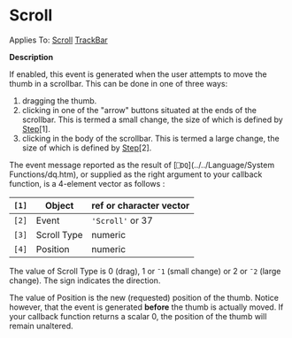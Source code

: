 




<h1 class="heading"><span class="name">Scroll</span></h1>

Applies To: [Scroll](../a-z/scroll.md) [TrackBar](../a-z/trackbar.md)


**Description**


If enabled, this event is generated when the user attempts to move the thumb in a scrollbar. This can be done in one of three ways:

1. dragging the thumb.
2. clicking in one of the "arrow" buttons situated at the ends of the scrollbar. This is termed a small change, the size of which is defined by [Step](../a-z/step.md)[1].
3. clicking in the body of the scrollbar. This is termed a large change, the size of which is defined by [Step](../a-z/step.md)[2].

The event message reported as the result of [`⎕DQ`](../../Language/System Functions/dq.htm), or supplied as the right argument to your callback function, is a 4-element vector as follows :


| `[1]` | Object | ref or character vector |
| --- | --- | ---  |
| `[2]` | Event | `'Scroll'` or 37 |
| `[3]` | Scroll Type | numeric |
| `[4]` | Position | numeric |


The value of Scroll Type is 0 (drag), 1 or `¯1` (small change) or 2 or `¯2` (large change). The sign indicates the direction.


The value of Position is the new (requested) position of the thumb. Notice however, that the event is generated **before** the thumb is actually moved. If your callback function returns a scalar 0, the position of the thumb will remain unaltered.



